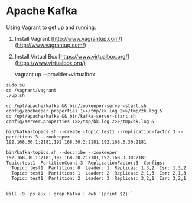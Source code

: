 # Apache Kafka #

Using Vagrant to get up and running.

1) Install Vagrant [http://www.vagrantup.com/](http://www.vagrantup.com/)  
2) Install Virtual Box [https://www.virtualbox.org/](https://www.virtualbox.org/)  

    vagrant up --provider=virtualbox

```
sudo su
cd /vagrant/vagrant
./up.sh

cd /opt/apache/kafka && bin/zookeeper-server-start.sh config/zookeeper.properties 1>>/tmp/zk.log 2>>/tmp/zk.log &
cd /opt/apache/kafka && bin/kafka-server-start.sh config/server.properties 1>>/tmp/bk.log 2>>/tmp/bk.log &

bin/kafka-topics.sh --create -topic test1 --replication-factor 3 --partitions 3 --zookeeper 192.168.30.1:2181,192.168.30.2:2181,192.168.3.30:2181

bin/kafka-topics.sh --describe --zookeeper 192.168.30.1:2181,192.168.30.2:2181,192.168.3.30:2181
Topic:test1  PartitionCount:3  ReplicationFactor:3  Configs:
  Topic: test1  Partition: 0  Leader: 1  Replicas: 1,3,2  Isr: 1,3,2
  Topic: test1  Partition: 1  Leader: 2  Replicas: 2,1,3  Isr: 2,1,3
  Topic: test1  Partition: 2  Leader: 3  Replicas: 3,2,1  Isr: 3,2,1


kill -9 `ps aux | grep Kafka | awk '{print $2}'`
```